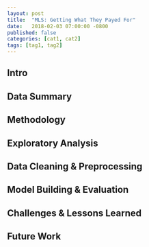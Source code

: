 ```yaml
---
layout: post
title:  "MLS: Getting What They Payed For"
date:   2018-02-03 07:00:00 -0800
published: false
categories: [cat1, cat2]
tags: [tag1, tag2]
---
```

## Intro


## Data Summary


## Methodology


## Exploratory Analysis


## Data Cleaning & Preprocessing


## Model Building & Evaluation


## Challenges & Lessons Learned


## Future Work

